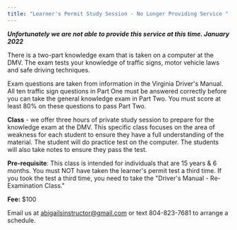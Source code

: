 ```yaml
---
title: "Learner's Permit Study Session - No Longer Providing Service "
---
```

***Unfortunately we are not able to provide this service at this time. January 2022***

There is a two-part knowledge exam that is taken on a computer at the DMV. The exam tests your knowledge of traffic signs, motor vehicle laws and safe driving techniques.

Exam questions are taken from information in the Virginia Driver's Manual. All ten traffic sign questions in Part One must be answered correctly before you can take the general knowledge exam in Part Two. You must score at least 80% on these questions to pass Part Two.

**Class** - we offer three hours of private study session to prepare for the knowledge exam at the DMV.  This specific class focuses on the area of weakness for each student to ensure they have a full understanding of the material. The student will do practice test on the computer. The students will also take notes to ensure they pass the test. 

**Pre-requisite**: This class is intended for individuals that are 15 years & 6 months. You must NOT have taken the learner's permit test a third time. If you took the test a third time, you need to take the "Driver's Manual - Re-Examination Class." 

**Fee:** $100

Email us at abigailsinstructor@gmail.com or text 804-823-7681 to arrange a schedule.